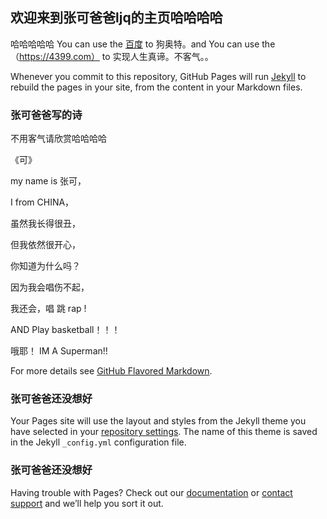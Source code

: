 ## 欢迎来到张可爸爸ljq的主页哈哈哈哈
哈哈哈哈哈
You can use the [百度](https://baidu.com) to 狗奥特。and You can use the （https://4399.com） to 实现人生真谛。不客气。。
 
Whenever you commit to this repository, GitHub Pages will run [Jekyll](https://jekyllrb.com/) to rebuild the pages in your site, from the content in your Markdown files.

### 张可爸爸写的诗

不用客气请欣赏哈哈哈哈

《可》

my name is 张可，

I from CHINA，

虽然我长得很丑，

但我依然很开心，

你知道为什么吗？

因为我会唱伤不起，

我还会，唱 跳 rap !

AND Play basketball！！！

哦耶！  IM A Superman!!

For more details see [GitHub Flavored Markdown](https://guides.github.com/features/mastering-markdown/).

### 张可爸爸还没想好

Your Pages site will use the layout and styles from the Jekyll theme you have selected in your [repository settings](https://github.com/ruxingljq/haha/settings). The name of this theme is saved in the Jekyll `_config.yml` configuration file.

### 张可爸爸还没想好

Having trouble with Pages? Check out our [documentation](https://help.github.com/categories/github-pages-basics/) or [contact support](https://github.com/contact) and we’ll help you sort it out.

